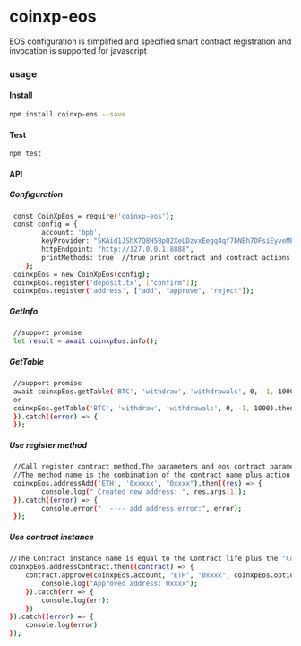 # coinxp-eos
EOS configuration is simplified and specified smart contract registration and invocation is supported for javascript

### usage
#### Install
```bash
npm install coinxp-eos --save
```
#### Test
```bash
npm test
```
#### API

##### Configuration
```bash
 const CoinXpEos = require('coinxp-eos');
 const config = {
        account: 'bpb',
        keyProvider: "5KAid1JShX7Q8H5BpQ2XeLDzvxEegq4qf7bNBh7DFsiEyveMPg2",
        httpEndpoint: "http://127.0.0.1:8888",
        printMethods: true  //true print contract and contract actions
    };
 coinxpEos = new CoinXpEos(config);
 coinxpEos.register('deposit.tx', ["confirm"]);
 coinxpEos.register('address', ["add", "approve", "reject"]);
```
##### GetInfo
```bash
 //support promise
 let result = await coinxpEos.info(); 
```
##### GetTable
```bash
 //support promise
 await coinxpEos.getTable('BTC', 'withdraw', 'withdrawals', 0, -1, 1000)
 or
 coinxpEos.getTable('BTC', 'withdraw', 'withdrawals', 0, -1, 1000).then((result)=>{
 }).catch((error) => {
 });
```
##### Use register method
```bash
 //Call register contract method,The parameters and eos contract parameters are the same
 //The method name is the combination of the contract name plus action, hump
 coinxpEos.addressAdd('ETH', '0xxxxx', "0xxxx").then((res) => {
        console.log(" Created new address: ", res.args[1]);
 }).catch((error) => {
        console.error("  ---- add address error:", error);
 });
```
##### Use contract instance
```bash
//The Contract instance name is equal to the Contract life plus the "Contract" keyword at registration
coinxpEos.addressContract.then((contract) => {
    contract.approve(coinxpEos.account, "ETH", "0xxxx", coinxpEos.options).then(result => {
        console.log("Approved address: 0xxxx");
    }).catch(err => {
        console.log(err);
    })
}).catch((error) => {
    console.log(error)
});
```